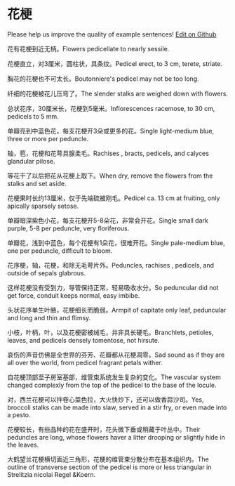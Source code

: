 # 花梗

Please help us improve the quality of example sentences! [Edit on Github](https://github.com/jiyushe/jiyu-example-sentence-source/blob/main/chinese/huageng.md)

<p><span class="chinese">花有花梗到近无柄。</span><span class="english">Flowers pedicellate to nearly sessile.</span></p>

<p><span class="chinese">花梗直立，对3厘米，圆柱状，具条纹。</span><span class="english">Pedicel erect, to 3 cm, terete, striate.</span></p>

<p><span class="chinese">胸花的花梗也不可太长。</span><span class="english">Boutonniere's pedicel may not be too long.</span></p>

<p><span class="chinese">纤细的花梗被花儿压弯了。</span><span class="english">The slender stalks are weighed down with flowers.</span></p>

<p><span class="chinese">总状花序，30厘米长，花梗到5毫米。</span><span class="english">Inflorescences racemose, to 30 cm, pedicels to 5 mm.</span></p>

<p><span class="chinese">单瓣亮到中蓝色花，每支花梗开3朵或更多的花。</span><span class="english">Single light-medium blue, three or more per peduncle.</span></p>

<p><span class="chinese">轴，苞，花梗和花萼具腺柔毛。</span><span class="english">Rachises , bracts, pedicels, and calyces glandular pilose.</span></p>

<p><span class="chinese">等花干了以后把花从花梗上取下。</span><span class="english">When dry, remove the flowers from the stalks and set aside.</span></p>

<p><span class="chinese">花梗果时长约13厘米，仅于先端硫被刚毛。</span><span class="english">Pedicel ca. 13 cm at fruiting, only apically sparsely setose.</span></p>

<p><span class="chinese">单瓣暗深紫色小花，每支花梗开5-8朵花，非常会开花。</span><span class="english">Single small dark purple, 5-8 per peduncle, very floriferous.</span></p>

<p><span class="chinese">单瓣花，浅到中蓝色，每个花梗有1朵花，很难开花。</span><span class="english">Single pale-medium blue, one per peduncle, difficult to bloom.</span></p>

<p><span class="chinese">花序梗，轴，花梗，和除无毛萼片外。</span><span class="english">Peduncles, rachises , pedicels, and outside of sepals glabrous.</span></p>

<p><span class="chinese">这样花梗没有受到力，导管保持正常，轻易吸收水分。</span><span class="english">So peduncular did not get force, conduit keeps normal, easy imbibe.</span></p>

<p><span class="chinese">头状花序单生叶腋，花梗细长而脆弱。</span><span class="english">Armpit of capitate only leaf, peduncular and long and thin and flimsy.</span></p>

<p><span class="chinese">小枝，叶柄，叶，以及花梗密被绒毛，并非具长硬毛。</span><span class="english">Branchlets, petioles, leaves, and pedicels densely tomentose, not hirsute.</span></p>

<p><span class="chinese">哀伤的声音仿佛是全世界的芬芳、花瓣都从花梗凋零。</span><span class="english">Sad sound as if they are all over the world, from pedicel fragrant petals wither.</span></p>

<p><span class="chinese">自花梗顶部至子房室基部，维管束系统发生复杂的变化。</span><span class="english">The vascular system changed complexly from the top of the pedicel to the base of the locule.</span></p>

<p><span class="chinese">对，西兰花梗可以拌卷心菜色拉，大火快炒下，还可以做香蒜沙司。</span><span class="english">Yes, broccoli stalks can be made into slaw, served in a stir fry, or even made into a pesto.</span></p>

<p><span class="chinese">花梗较长，有些品种的花在盛开时，花头微下垂或稍藏于叶丛中。</span><span class="english">Their peduncles are long, whose flowers haver a litter drooping or slightly hide in the leaves.</span></p>

<p><span class="chinese">大鹤望兰花梗横切面近三角形，花梗的维管束分散分布在基本组织内。</span><span class="english">The outline of transverse section of the pedicel is more or less triangular in Strelitzia nicolai Regel &Koern.</span></p>

